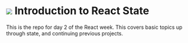 # ![](https://ga-dash.s3.amazonaws.com/production/assets/logo-9f88ae6c9c3871690e33280fcf557f33.png) Introduction to React State

This is the repo for day 2 of the React week. This covers basic topics up through state, and continuing previous projects.